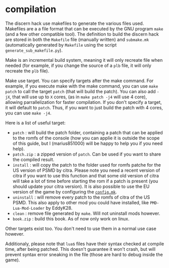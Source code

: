 # compilation

The discern hack use makefiles to generate the various files used. Makefiles are a a file format that can be executed by the GNU program `make` (and a few other compatible tool). The definition to build the discern hack are stored in both the `Makefile` file (manually written) and `submake.mk` (automatically generated by `Makefile` using the script `generate_sub_makefile.py`).

Make is an incremental build system, meaning it will only recreate file when needed (for example, if you change the source of a `plb` file, it will only recreate the `plb` file).

Make use target. You can specify targets after the make command. For example, if you execute make with the make command, you can use `make patch` to call the target `patch` (that will build the patch). You can also add `-jX`, that will use up to `X` cores, (as in `make patch -j4` will use 4 core), allowing parrallelization for faster compilation. If you don't specify a target, it will default to `patch`. Thus, if you want to just build the patch with 4 cores, you can use `make -j4`.

Here is a list of useful target:
- `patch` : will build the patch folder, containing a patch that can be applied to the romfs of the console (how you can applie it is outside the scope of this guide, but I (marius851000) will be happy to help you if you need help).
- `patch.zip` : a zipped version of `patch`. Can be used if you want to share the compiled result.
- `install` : will copy the patch to the folder used for romfs patche for the US version of PSMD by citra. Please note you need a recent version of citra if you want to use this function and that some old version of citra will take a lot of time before starting the rom if a patch is present (you should update your citra version). It is also possible to use the EU version of the game by configuring the [`config.mk`](./config.mk.md).
- `uninstall` : will remove every patch to the romfs of citra of the US PSMD. This also apply to other mod you could have installed, like `PMD-Lua-Mod-Loader` by EddyK28.
- `clean` : remove file generated by `make`. Will not uninstall mods however.
- `book.zip` : build this book. As of now only work on linux.

Other targets exist too. You don't need to use them in a normal use case however.

Additionaly, please note that `lua`s files have their syntax checked at compile time, after being patched. This doesn't guarantee it won't crash, but will prevent syntax error sneaking in the file (those are hard to debug inside the game).
